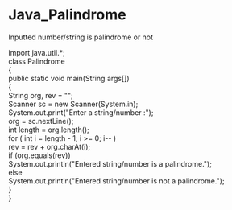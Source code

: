 # Java_Palindrome
Inputted number/string is palindrome or not

import java.util.*;   
class Palindrome  
{  
   public static void main(String args[])  
   {  
      String org, rev = "";  
      Scanner sc = new Scanner(System.in);   
      System.out.print("Enter a string/number :");  
      org = sc.nextLine();   
      int length = org.length();   
      for ( int i = length - 1; i >= 0; i-- )  
         rev = rev + org.charAt(i);  
      if (org.equals(rev))  
         System.out.println("Entered string/number is a palindrome.");  
      else  
         System.out.println("Entered string/number is not a palindrome.");   
   }  
}  

